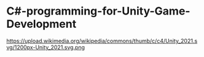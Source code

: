 # C#-programming-for-Unity-Game-Development
https://upload.wikimedia.org/wikipedia/commons/thumb/c/c4/Unity_2021.svg/1200px-Unity_2021.svg.png
